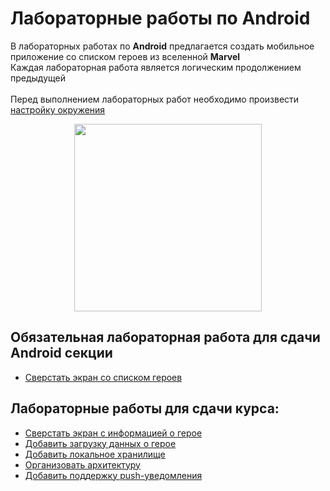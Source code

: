 # Лабораторные работы по **Android** 

В лабораторных работах по **Android** предлагается создать мобильное приложение со списком героев из вселенной **Marvel**
<br>
Каждая лабораторная работа является логическим продолжением предыдущей
<br>
<br>
Перед выполнением лабораторных работ необходимо произвести [настройку окружения](./настройка_окружения.md)

<p align="center">
  <img src="../Images/marvel_app.gif" width=300></img>
</p>


## Обязательная лабораторная работа для сдачи Android секции
- [Сверстать экран со списком героев](./Lab01.md)

## Лабораторные работы для сдачи курса:
- [Сверстать экран с информацией о герое](./Lab02.md)<br>
- [Добавить загрузку данных о герое](./Lab03.md)<br>
- [Добавить локальное хранилище](./Lab04.md)<br>
- [Организовать архитектуру](./Lab05.md)<br>
- [Добавить поддержку push-уведомления](./Lab06.md)

